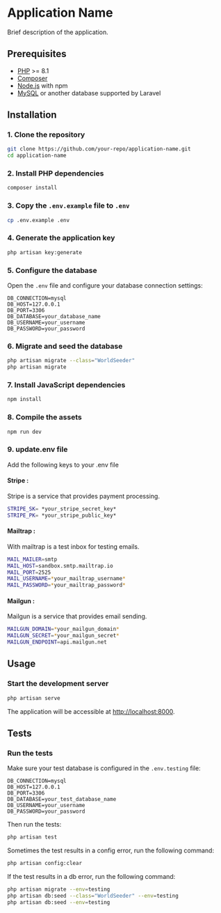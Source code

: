 
# Application Name

Brief description of the application.

## Prerequisites

- [PHP](https://www.php.net/) >= 8.1
- [Composer](https://getcomposer.org/)
- [Node.js](https://nodejs.org/) with npm
- [MySQL](https://www.mysql.com/) or another database supported by Laravel

## Installation

### 1. Clone the repository

```sh
git clone https://github.com/your-repo/application-name.git
cd application-name
```

### 2. Install PHP dependencies

```sh
composer install
```

### 3. Copy the `.env.example` file to `.env`

```sh
cp .env.example .env
```

### 4. Generate the application key

```sh
php artisan key:generate
```

### 5. Configure the database

Open the `.env` file and configure your database connection settings:

```env
DB_CONNECTION=mysql
DB_HOST=127.0.0.1
DB_PORT=3306
DB_DATABASE=your_database_name
DB_USERNAME=your_username
DB_PASSWORD=your_password
```

### 6. Migrate and seed the database

```sh
php artisan migrate --class="WorldSeeder"
php artisan migrate
```

### 7. Install JavaScript dependencies

```sh
npm install
```

### 8. Compile the assets

```sh
npm run dev
```
### 9. update.env file
Add the following keys to your .env file

#### Stripe :
Stripe is a service that provides payment processing.
```sh
STRIPE_SK= *your_stripe_secret_key*
STRIPE_PK= *your_stripe_public_key*
```

#### Mailtrap :
With mailtrap is a test inbox for testing emails.
```sh
MAIL_MAILER=smtp
MAIL_HOST=sandbox.smtp.mailtrap.io
MAIL_PORT=2525
MAIL_USERNAME=*your_mailtrap_username*
MAIL_PASSWORD=*your_mailtrap_password*
```

#### Mailgun :
Mailgun is a service that provides email sending.
```sh
MAILGUN_DOMAIN=*your_mailgun_domain*
MAILGUN_SECRET=*your_mailgun_secret*
MAILGUN_ENDPOINT=api.mailgun.net
```




## Usage

### Start the development server

```sh
php artisan serve
```

The application will be accessible at [http://localhost:8000](http://localhost:8000).

## Tests

### Run the tests

Make sure your test database is configured in the `.env.testing` file:

```env
DB_CONNECTION=mysql
DB_HOST=127.0.0.1
DB_PORT=3306
DB_DATABASE=your_test_database_name
DB_USERNAME=your_username
DB_PASSWORD=your_password
```

Then run the tests:

```sh
php artisan test
```
Sometimes the test results in a config error, run the following command:

```sh
php artisan config:clear
```
If the test results in a db error, run the following command:

```sh
php artisan migrate --env=testing
php artisan db:seed --class="WorldSeeder" --env=testing
php artisan db:seed --env=testing
```
